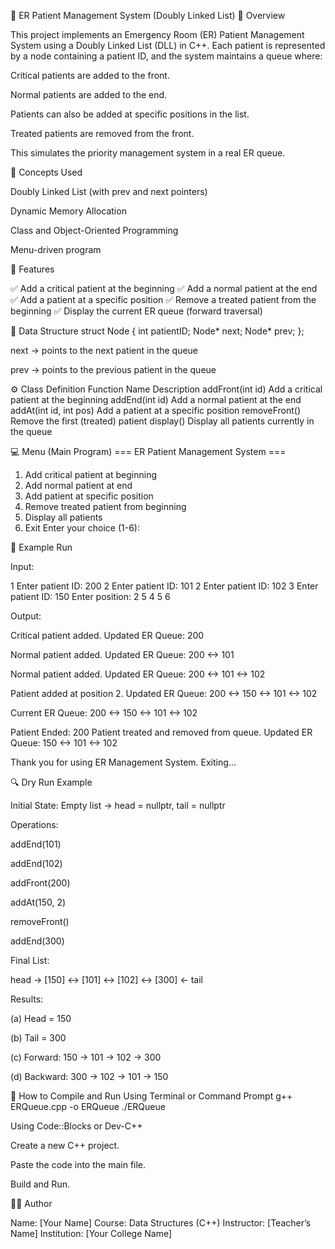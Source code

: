 🏥 ER Patient Management System (Doubly Linked List)
📌 Overview

This project implements an Emergency Room (ER) Patient Management System using a Doubly Linked List (DLL) in C++.
Each patient is represented by a node containing a patient ID, and the system maintains a queue where:

Critical patients are added to the front.

Normal patients are added to the end.

Patients can also be added at specific positions in the list.

Treated patients are removed from the front.

This simulates the priority management system in a real ER queue.

🧠 Concepts Used

Doubly Linked List (with prev and next pointers)

Dynamic Memory Allocation

Class and Object-Oriented Programming

Menu-driven program

🧩 Features

✅ Add a critical patient at the beginning
✅ Add a normal patient at the end
✅ Add a patient at a specific position
✅ Remove a treated patient from the beginning
✅ Display the current ER queue (forward traversal)

🧱 Data Structure
struct Node {
    int patientID;
    Node* next;
    Node* prev;
};


next → points to the next patient in the queue

prev → points to the previous patient in the queue

⚙️ Class Definition
Function Name	Description
addFront(int id)	Add a critical patient at the beginning
addEnd(int id)	Add a normal patient at the end
addAt(int id, int pos)	Add a patient at a specific position
removeFront()	Remove the first (treated) patient
display()	Display all patients currently in the queue

💻 Menu (Main Program)
=== ER Patient Management System ===
1. Add critical patient at beginning
2. Add normal patient at end
3. Add patient at specific position
4. Remove treated patient from beginning
5. Display all patients
6. Exit
Enter your choice (1-6):

🧮 Example Run

Input:

1
Enter patient ID: 200
2
Enter patient ID: 101
2
Enter patient ID: 102
3
Enter patient ID: 150
Enter position: 2
5
4
5
6


Output:

Critical patient added. Updated ER Queue:
200

Normal patient added. Updated ER Queue:
200 <-> 101

Normal patient added. Updated ER Queue:
200 <-> 101 <-> 102

Patient added at position 2. Updated ER Queue:
200 <-> 150 <-> 101 <-> 102

Current ER Queue:
200 <-> 150 <-> 101 <-> 102

Patient Ended: 200
Patient treated and removed from queue.
Updated ER Queue:
150 <-> 101 <-> 102

Thank you for using ER Management System. Exiting...

🔍 Dry Run Example

Initial State:
Empty list → head = nullptr, tail = nullptr

Operations:

addEnd(101)

addEnd(102)

addFront(200)

addAt(150, 2)

removeFront()

addEnd(300)

Final List:

head → [150] <-> [101] <-> [102] <-> [300] ← tail


Results:

(a) Head = 150

(b) Tail = 300

(c) Forward: 150 → 101 → 102 → 300

(d) Backward: 300 → 102 → 101 → 150

🧾 How to Compile and Run
Using Terminal or Command Prompt
g++ ERQueue.cpp -o ERQueue
./ERQueue

Using Code::Blocks or Dev-C++

Create a new C++ project.

Paste the code into the main file.

Build and Run.

🧑‍💻 Author

Name: [Your Name]
Course: Data Structures (C++)
Instructor: [Teacher’s Name]
Institution: [Your College Name]
